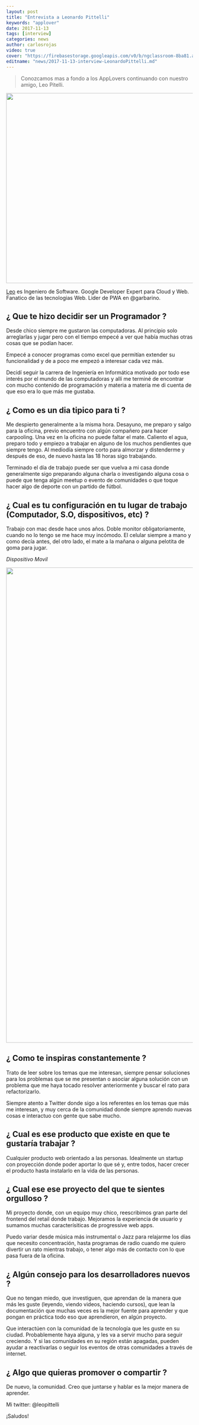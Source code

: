 ```yaml
---
layout: post
title: "Entrevista a Leonardo Pittelli"
keywords: "applover"
date: 2017-11-13
tags: [interview]
categories: news
author: carlosrojas
video: true
cover: "https://firebasestorage.googleapis.com/v0/b/ngclassroom-8ba81.appspot.com/o/posts%2F2017-11-13-interview-LeonardoPittelli%2FDear%20Papa%2C.png?alt=media&token=5f1d341b-5211-42a3-9bf3-e019d04d59a9"
editname: "news/2017-11-13-interview-LeonardoPittelli.md"
---
```

> Conozcamos mas a fondo a los AppLovers continuando con nuestro amigo, Leo Pitelli.

<img width="1024" height="512" class="responsive" src="https://firebasestorage.googleapis.com/v0/b/ngclassroom-8ba81.appspot.com/o/posts%2F2017-11-13-interview-LeonardoPittelli%2FDear%20Papa%2C.png?alt=media&token=5f1d341b-5211-42a3-9bf3-e019d04d59a9"> 
 

[Leo](https://twitter.com/leopittelli) es Ingeniero de Software. Google Developer Expert para Cloud y Web. Fanatico de las tecnologias Web. Lider de PWA en @garbarino.

## ¿ Que te hizo decidir ser un Programador ?

Desde chico siempre me gustaron las computadoras. Al principio solo arreglarlas y jugar pero con el tiempo empecé a ver que había muchas otras cosas que se podían hacer.

Empecé a conocer programas como excel que permitían extender su funcionalidad y de a poco me empezó a interesar cada vez más.

Decidí seguir la carrera de Ingeniería en Informática motivado por todo ese interés por el mundo de las computadoras y allí me terminé de encontrar con mucho contenido de programación y materia a materia me di cuenta de que eso era lo que más me gustaba.



## ¿ Como es un dia tipico para ti ?

Me despierto generalmente a la misma hora. Desayuno, me preparo y salgo para la oficina, previo encuentro con algún compañero para hacer carpooling.
Una vez en la oficina no puede faltar el mate. Caliento el agua, preparo todo y empiezo a trabajar en alguno de los muchos pendientes que siempre tengo.
Al mediodía siempre corto para almorzar y distenderme y después de eso, de nuevo hasta las 18 horas sigo trabajando.

Terminado el día de trabajo puede ser que vuelva a mi casa donde generalmente sigo preparando alguna charla o investigando alguna cosa o puede que tenga algún meetup o evento de comunidades o que toque hacer algo de deporte con un partido de fútbol.

## ¿ Cual es tu configuración en tu lugar de trabajo (Computador, S.O, dispositivos, etc) ?

Trabajo con mac desde hace unos años. Doble monitor obligatoriamente, cuando no lo tengo se me hace muy incómodo.
El celular siempre a mano y como decía antes, del otro lado, el mate a la mañana o alguna pelotita de goma para jugar.

*Dispositivo Movil*

<div class="row wrap">
  <div class="col col-100 col-md-33 col-lg-33">
    <img width="720" height="1280" class="responsive" src="https://firebasestorage.googleapis.com/v0/b/ngclassroom-8ba81.appspot.com/o/posts%2F2017-11-13-interview-LeonardoPittelli%2FScreenshot_20171110-174640.png?alt=media&token=57017394-32e8-4e1f-8d1f-397bbf161425">
  </div>
  <div class="col col-100 col-md-33 col-lg-33">
    
  </div>
  <div class="col col-100 col-md-33 col-lg-33">
    
  </div>
</div>

## ¿ Como te inspiras constantemente ?

Trato de leer sobre los temas que me interesan, siempre pensar soluciones para los problemas que se me presentan o asociar alguna solución con un problema que me haya tocado resolver anteriormente y buscar el rato para refactorizarlo.

Siempre atento a Twitter donde sigo a los referentes en los temas que más me interesan, y muy cerca de la comunidad donde siempre aprendo nuevas cosas e interactuo con gente que sabe mucho.

## ¿ Cual es ese producto que existe en que te gustaría trabajar ?

Cualquier producto web orientado a las personas. Idealmente un startup con proyección donde poder aportar lo que sé y, entre todos, hacer crecer el producto hasta instalarlo en la vida de las personas.

## ¿ Cual ese ese proyecto del que te sientes orgulloso ?

<amp-youtube width="560" 
            height="315"
            class="responsive"
            data-videoid="hpWohN-A98c"></amp-youtube>

Mi proyecto donde, con un equipo muy chico, reescribimos gran parte del frontend del retail donde trabajo. Mejoramos la experiencia de usuario y sumamos muchas caracterísiticas de progressive web apps.

Puedo variar desde música más instrumental o Jazz para relajarme los días que necesito concentración, hasta programas de radio cuando me quiero divertir un rato mientras trabajo, o tener algo más de contacto con lo que pasa fuera de la oficina.

## ¿ Algún consejo para los desarrolladores nuevos ?

Que no tengan miedo, que investiguen, que aprendan de la manera que más les guste (leyendo, viendo videos, haciendo cursos), que lean la documentación que muchas veces es la mejor fuente para aprender y que pongan en práctica todo eso que aprendieron, en algún proyecto.

Que interactúen con la comunidad de la tecnología que les guste en su ciudad. Probablemente haya alguna, y les va a servir mucho para seguir creciendo. Y si las comunidades en su región están apagadas, pueden ayudar a reactivarlas o seguir los eventos de otras comunidades a través de internet.

## ¿ Algo que quieras promover o compartir ?

De nuevo, la comunidad. Creo que juntarse y hablar es la mejor manera de aprender.

Mi twitter: @leopittelli

¡Saludos!